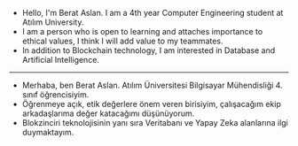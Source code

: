 * Hello, I'm Berat Aslan. I am a 4th year Computer Engineering student at Atılım University.
* I am a person who is open to learning and attaches importance to ethical values, I think I will add value to my teammates.
* In addition to Blockchain technology, I am interested in Database and Artificial Intelligence.

--------------------------------------------------------------------------------------------------------------------------------------------------------------------

* Merhaba, ben Berat Aslan. Atılım Üniversitesi Bilgisayar Mühendisliği 4. sınıf öğrencisiyim.  
* Öğrenmeye açık, etik değerlere önem veren birisiyim, çalışacağım ekip arkadaşlarıma değer katacağımı düşünüyorum.
* Blokzinciri teknolojisinin yanı sıra Veritabanı ve Yapay Zeka alanlarına ilgi duymaktayım.
 
